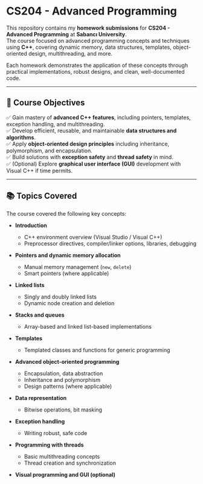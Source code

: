 # CS204 - Advanced Programming  


This repository contains my **homework submissions** for **CS204 - Advanced Programming** at **Sabancı University**.  
The course focused on advanced programming concepts and techniques using **C++**, covering dynamic memory, data structures, templates, object-oriented design, multithreading, and more.  

Each homework demonstrates the application of these concepts through practical implementations, robust designs, and clean, well-documented code.

---

## 🎯 Course Objectives

✅ Gain mastery of **advanced C++ features**, including pointers, templates, exception handling, and multithreading.  
✅ Develop efficient, reusable, and maintainable **data structures and algorithms**.  
✅ Apply **object-oriented design principles** including inheritance, polymorphism, and encapsulation.  
✅ Build solutions with **exception safety** and **thread safety** in mind.  
✅ (Optional) Explore **graphical user interface (GUI)** development with Visual C++ if time permits.  

---

## 📚 Topics Covered

The course covered the following key concepts:

- **Introduction**
  - C++ environment overview (Visual Studio / Visual C++)
  - Preprocessor directives, compiler/linker options, libraries, debugging

- **Pointers and dynamic memory allocation**
  - Manual memory management (`new`, `delete`)
  - Smart pointers (where applicable)

- **Linked lists**
  - Singly and doubly linked lists
  - Dynamic node creation and deletion

- **Stacks and queues**
  - Array-based and linked list-based implementations

- **Templates**
  - Templated classes and functions for generic programming

- **Advanced object-oriented programming**
  - Encapsulation, data abstraction
  - Inheritance and polymorphism
  - Design patterns (where applicable)

- **Data representation**
  - Bitwise operations, bit masking

- **Exception handling**
  - Writing robust, safe code

- **Programming with threads**
  - Basic multithreading concepts
  - Thread creation and synchronization

- **Visual programming and GUI (optional)**

